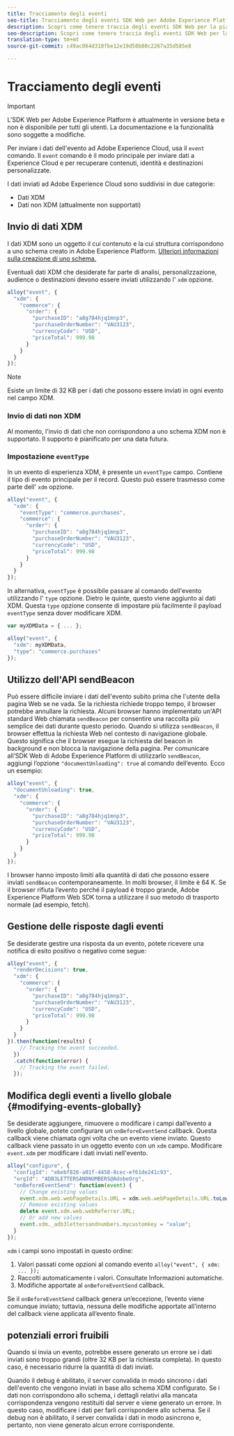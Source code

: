 ```yaml
---
title: Tracciamento degli eventi
seo-title: Tracciamento degli eventi SDK Web per Adobe Experience Platform
description: Scopri come tenere traccia degli eventi SDK Web per la piattaforma Experience
seo-description: Scopri come tenere traccia degli eventi SDK Web per la piattaforma Experience
translation-type: tm+mt
source-git-commit: c49ac064d310fbe12e19d58b80c2267a35d585e8

---
```



# Tracciamento degli eventi

>[!IMPORTANT]
>
>L’SDK Web per Adobe Experience Platform è attualmente in versione beta e non è disponibile per tutti gli utenti. La documentazione e la funzionalità sono soggette a modifiche.

Per inviare i dati dell&#39;evento ad Adobe Experience Cloud, usa il `event` comando. Il `event` comando è il modo principale per inviare dati a Experience Cloud e per recuperare contenuti, identità e destinazioni personalizzate.

I dati inviati ad Adobe Experience Cloud sono suddivisi in due categorie:

* Dati XDM
* Dati non XDM (attualmente non supportati)

## Invio di dati XDM

I dati XDM sono un oggetto il cui contenuto e la cui struttura corrispondono a uno schema creato in Adobe Experience Platform. [Ulteriori informazioni sulla creazione di uno schema.](../../xdm/tutorials/create-schema-ui.md)

Eventuali dati XDM che desiderate far parte di analisi, personalizzazione, audience o destinazioni devono essere inviati utilizzando l&#39; `xdm` opzione.

```javascript
alloy("event", {
  "xdm": {
    "commerce": {
      "order": {
        "purchaseID": "a8g784hjq1mnp3",
        "purchaseOrderNumber": "VAU3123",
        "currencyCode": "USD",
        "priceTotal": 999.98
      }
    }
  }
});
```

>[!NOTE]
>Esiste un limite di 32 KB per i dati che possono essere inviati in ogni evento nel campo XDM.

### Invio di dati non XDM

Al momento, l&#39;invio di dati che non corrispondono a uno schema XDM non è supportato. Il supporto è pianificato per una data futura.

### Impostazione `eventType`

In un evento di esperienza XDM, è presente un `eventType` campo. Contiene il tipo di evento principale per il record. Questo può essere trasmesso come parte dell&#39; `xdm` opzione.

```javascript
alloy("event", {
  "xdm": {
    "eventType": "commerce.purchases",
    "commerce": {
      "order": {
        "purchaseID": "a8g784hjq1mnp3",
        "purchaseOrderNumber": "VAU3123",
        "currencyCode": "USD",
        "priceTotal": 999.98
      }
    }
  }
});
```

In alternativa, `eventType` è possibile passare al comando dell&#39;evento utilizzando l&#39; `type` opzione. Dietro le quinte, questo viene aggiunto ai dati XDM. Questa `type` opzione consente di impostare più facilmente il payload `eventType` senza dover modificare XDM.

```javascript
var myXDMData = { ... };

alloy("event", {
  "xdm": myXDMData,
  "type": "commerce.purchases"
});
```

## Utilizzo dell&#39;API sendBeacon

Può essere difficile inviare i dati dell&#39;evento subito prima che l&#39;utente della pagina Web se ne vada. Se la richiesta richiede troppo tempo, il browser potrebbe annullare la richiesta. Alcuni browser hanno implementato un&#39;API standard Web chiamata `sendBeacon` per consentire una raccolta più semplice dei dati durante questo periodo. Quando si utilizza `sendBeacon`, il browser effettua la richiesta Web nel contesto di navigazione globale. Questo significa che il browser esegue la richiesta del beacon in background e non blocca la navigazione della pagina. Per comunicare all’SDK Web di Adobe Experience Platform di utilizzarlo `sendBeacon`, aggiungi l’opzione `"documentUnloading": true` al comando dell’evento.  Ecco un esempio:

```javascript
alloy("event", {
  "documentUnloading": true,
  "xdm": {
    "commerce": {
      "order": {
        "purchaseID": "a8g784hjq1mnp3",
        "purchaseOrderNumber": "VAU3123",
        "currencyCode": "USD",
        "priceTotal": 999.98
      }
    }
  }
});
```

I browser hanno imposto limiti alla quantità di dati che possono essere inviati `sendBeacon` contemporaneamente. In molti browser, il limite è 64 K. Se il browser rifiuta l’evento perché il payload è troppo grande, Adobe Experience Platform Web SDK torna a utilizzare il suo metodo di trasporto normale (ad esempio, fetch).

## Gestione delle risposte dagli eventi

Se desiderate gestire una risposta da un evento, potete ricevere una notifica di esito positivo o negativo come segue:

```javascript
alloy("event", {
  "renderDecisions": true,
  "xdm": {
    "commerce": {
      "order": {
        "purchaseID": "a8g784hjq1mnp3",
        "purchaseOrderNumber": "VAU3123",
        "currencyCode": "USD",
        "priceTotal": 999.98
      }
    }
  }
}).then(function(results) {
    // Tracking the event succeeded.
  })
  .catch(function(error) {
    // Tracking the event failed.
  });
```

## Modifica degli eventi a livello globale {#modifying-events-globally}

Se desiderate aggiungere, rimuovere o modificare i campi dall’evento a livello globale, potete configurare un `onBeforeEventSend` callback.  Questa callback viene chiamata ogni volta che un evento viene inviato.  Questo callback viene passato in un oggetto evento con un `xdm` campo.  Modificare `event.xdm` per modificare i dati inviati nell&#39;evento.

```javascript
alloy("configure", {
  "configId": "ebebf826-a01f-4458-8cec-ef61de241c93",
  "orgId": "ADB3LETTERSANDNUMBERS@AdobeOrg",
  "onBeforeEventSend": function(event) {
    // Change existing values
    event.xdm.web.webPageDetails.URL = xdm.web.webPageDetails.URL.toLowerCase();
    // Remove existing values
    delete event.xdm.web.webReferrer.URL;
    // Or add new values
    event.xdm._adb3lettersandnumbers.mycustomkey = "value";
  }
});
```

`xdm` i campi sono impostati in questo ordine:

1. Valori passati come opzioni al comando evento `alloy("event", { xdm: ... });`
2. Raccolti automaticamente i valori.  Consultate Informazioni [](../reference/automatic-information.md)automatiche.
3. Modifiche apportate al `onBeforeEventSend` callback.

Se il `onBeforeEventSend` callback genera un’eccezione, l’evento viene comunque inviato; tuttavia, nessuna delle modifiche apportate all’interno del callback viene applicata all’evento finale.

## potenziali errori fruibili

Quando si invia un evento, potrebbe essere generato un errore se i dati inviati sono troppo grandi (oltre 32 KB per la richiesta completa). In questo caso, è necessario ridurre la quantità di dati inviati.

Quando il debug è abilitato, il server convalida in modo sincrono i dati dell&#39;evento che vengono inviati in base allo schema XDM configurato. Se i dati non corrispondono allo schema, i dettagli relativi alla mancata corrispondenza vengono restituiti dal server e viene generato un errore. In questo caso, modificare i dati per farli corrispondere allo schema. Se il debug non è abilitato, il server convalida i dati in modo asincrono e, pertanto, non viene generato alcun errore corrispondente.
